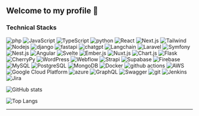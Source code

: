 
## Welcome to my profile :clap:  

### Technical Stacks  

<p>  
  <img alt="php" src="https://img.shields.io/badge/-PHP-454dc4?style=flat-square&logo=php&logoColor=white" />  
  <img alt="JavaScript" src="https://img.shields.io/badge/-JavaScript-A17ECE?style=flat-square&logo=javascript&logoColor=white" />  
  <img alt="TypeScript" src="https://img.shields.io/badge/-TypeScript-007ACC?style=flat-square&logo=typescript&logoColor=white" />  
  <img alt="python" src="https://img.shields.io/badge/-Python-F9A03C?style=flat-square&logo=python&logoColor=white" />  
  <img alt="React" src="https://img.shields.io/badge/-React-45b8d8?style=flat-square&logo=react&logoColor=white" />  
  <img alt="Next.js" src="https://img.shields.io/badge/-Next.js-764ABC?style=flat-square&logo=next.js&logoColor=white" />  
  <img alt="Tailwind" src="https://img.shields.io/badge/-TailwndCSS-007ACC?style=flat-square&logo=tailwindcss&logoColor=white" />  
  <img alt="Nodejs" src="https://img.shields.io/badge/-Nodejs-43853d?style=flat-square&logo=Node.js&logoColor=white" />  
  <img alt="django" src="https://img.shields.io/badge/-Django-E34F26?style=flat-square&logo=django&logoColor=white" />  
  <img alt="fastapi" src="https://img.shields.io/badge/-FastAPI-db7092?style=flat-square&logo=fastapi&logoColor=white" />  
  <img alt="chatgpt" src="https://img.shields.io/badge/-Chatgpt-CC6699?style=flat-square&logo=openai&logoColor=white" />  
  <img alt="Langchain" src="https://img.shields.io/badge/-Langchain-ea2845?style=flat-square&logo=Langchain&logoColor=white" />  


  <img alt="Laravel" src="https://img.shields.io/badge/-Laravel-FF2D20?style=flat-square&logo=laravel&logoColor=white" />  
  <img alt="Symfony" src="https://img.shields.io/badge/-Symfony-000000?style=flat-square&logo=symfony&logoColor=white" />  
  <img alt="Nest.js" src="https://img.shields.io/badge/-Nest.js-E0234E?style=flat-square&logo=nestjs&logoColor=white" />  
  <img alt="Angular" src="https://img.shields.io/badge/-Angular-DD0031?style=flat-square&logo=angular&logoColor=white" />  
  <img alt="Svelte" src="https://img.shields.io/badge/-Svelte-FF3E00?style=flat-square&logo=svelte&logoColor=white" />  
  <img alt="Ember.js" src="https://img.shields.io/badge/-Ember.js-E04E39?style=flat-square&logo=emberdotjs&logoColor=white" />  
  <img alt="Nuxt.js" src="https://img.shields.io/badge/-Nuxt.js-00DC82?style=flat-square&logo=nuxtdotjs&logoColor=white" />  
  <img alt="Chart.js" src="https://img.shields.io/badge/-Chart.js-FF6384?style=flat-square&logo=chartdotjs&logoColor=white" />  
  <img alt="Flask" src="https://img.shields.io/badge/-Flask-000000?style=flat-square&logo=flask&logoColor=white" />  
  <img alt="CherryPy" src="https://img.shields.io/badge/-CherryPy-dedede?style=flat-square&logo=cherrypy&logoColor=black" />  
  <img alt="WordPress" src="https://img.shields.io/badge/-WordPress-21759B?style=flat-square&logo=wordpress&logoColor=white" />  
  <img alt="Webflow" src="https://img.shields.io/badge/-Webflow-4353FF?style=flat-square&logo=webflow&logoColor=white" />  
  <img alt="Strapi" src="https://img.shields.io/badge/-Strapi-2E7EEA?style=flat-square&logo=strapi&logoColor=white" />  
  <img alt="Supabase" src="https://img.shields.io/badge/-Supabase-3FCF8E?style=flat-square&logo=supabase&logoColor=white" />  
  <img alt="Firebase" src="https://img.shields.io/badge/-Firebase-FFCA28?style=flat-square&logo=firebase&logoColor=black" />  

  <img alt="MySQL" src="https://img.shields.io/badge/-MySQL-F7B93E?style=flat-square&logo=MySQL&logoColor=white" />  
  <img alt="PostgreSQL" src="https://img.shields.io/badge/-PostgreSQL-430098?style=flat-square&logo=PostgreSQL&logoColor=white" />  
  <img alt="MongoDB" src="https://img.shields.io/badge/-MongoDB-13aa52?style=flat-square&logo=mongodb&logoColor=white" />  
  <img alt="Docker" src="https://img.shields.io/badge/-Docker-46a2f1?style=flat-square&logo=docker&logoColor=white" />  
  <img alt="github actions" src="https://img.shields.io/badge/-Github_Actions-2088FF?style=flat-square&logo=github-actions&logoColor=white" />  
  <img alt="AWS" src="https://img.shields.io/badge/-AWS-EC4A3F?style=flat-square&logo=amazon&logoColor=white" />  
  <img alt="Google Cloud Platform" src="https://img.shields.io/badge/-Google_Cloud_Platform-1a73e8?style=flat-square&logo=google-cloud&logoColor=white" />  
  <img alt="azure" src="https://img.shields.io/badge/-Azure-FB542B?style=flat-square&logo=&logoColor=white" />  
  <img alt="GraphQL" src="https://img.shields.io/badge/-GraphQL-E10098?style=flat-square&logo=graphql&logoColor=white" />  
  <img alt="Swagger" src="https://img.shields.io/badge/-Swagger-311C87?style=flat-square&logo=Swagger&logoColor=white" />  
  <img alt="git" src="https://img.shields.io/badge/-Git-F05032?style=flat-square&logo=git&logoColor=white" />  
  <img alt="Jenkins" src="https://img.shields.io/badge/-Jenkins-B7178C?style=flat-square&logo=Jenkins&logoColor=white" />  
  <img alt="Jira" src="https://img.shields.io/badge/-Jira-ea2845?style=flat-square&logo=Jira&logoColor=white" />  
</p>  

![GitHub stats](https://github-readme-stats.vercel.app/api?username=olehsorych&show_icons=true&theme=radical)  

![Top Langs](https://github-readme-stats.vercel.app/api/top-langs/?username=olehsorych&layout=donut)  

************  

